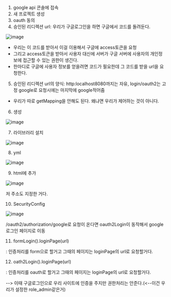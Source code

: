 1. google api 콘솔에 접속
2. 새 프로젝트 생성
3. oauth 동의
4. 승인된 리디렉션 url: 우리가 구글로그인을 하면 구글에서 코드를 돌려둔다.

![image](https://user-images.githubusercontent.com/108928206/196852928-66450224-9946-4ce4-88dc-afd2fa7a74e9.png)

- 우리는 이 코드를 받아서 이걸 이용해서 구글에 access토큰을 요청
- 그리고 access토큰을 받아서 사용자 대신에 서버가 구글 서버에 사용자의 개인정보에 접근할 수 있는 권한이 생긴다.
- 한마디로 구글에 사용자 정보를 얻을려면 코드가 필요한데 그 코드를 받을 url을 요청한다.

5. 승인된 리디렉션 url의 양식: http:localhost8080까지는 자유, login/oauth2는 고정 google로 요청시에는 마지막에 google적어줌
  
  - 우리가 따로 getMapping을 안해도 된다. 왜냐면 우리가 제어하는 것이 아니다.

6. 생성

![image](https://user-images.githubusercontent.com/108928206/196853752-e55d057d-2a11-4df6-8c2f-c9cbd693a57e.png)

7. 라이브러리 설치

![image](https://user-images.githubusercontent.com/108928206/196854366-6a4f9b74-a9ca-470f-8a95-574dfdfe2390.png)

8. yml

![image](https://user-images.githubusercontent.com/108928206/196854834-7e1bd75a-3c9c-429e-b9ba-603823da8733.png)

9. html에 추가

![image](https://user-images.githubusercontent.com/108928206/196855260-839c9321-47bb-4af1-aad9-6f90963ccbc9.png)

저 주소도 지정한 거다.

10. SecurityConfig

![image](https://user-images.githubusercontent.com/108928206/196855757-dcc7f35d-965f-4b46-af28-4664221cbe26.png)

/oauth2/authorization/google로 요청이 온다면 oauth2Login이 동작해서 google로그인 페이지로 이동

11. formLogin().loginPage(url)

: 인증처리를 form으로 할거고 그때의 페이지는 loginPage의 url로 요청할거다.

12. oath2Login().loginPage(url)

: 인증처리를 oauth로 할거고 그때의 페이지는 loginPage의 url로 요청할거다.

--> 이때 구글로그인으로 우리 사이트에 인증을 주지만 권한처리는 안준다.(<--이건 우리가 설정한 role_admin같은거)



